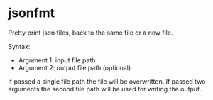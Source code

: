 jsonfmt
=======

Pretty print json files, back to the same file or a new file.

Syntax:
 - Argument 1: input file path
 - Argument 2: output file path (optional)

If passed a single file path the file will be overwritten. If passed two
arguments the second file path will be used for writing the output.

